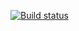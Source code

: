 [![Build status](https://ci.appveyor.com/api/projects/status/uln5klbxk8f6x057?svg=true)](https://ci.appveyor.com/project/Nikomika/patterns-n2)
